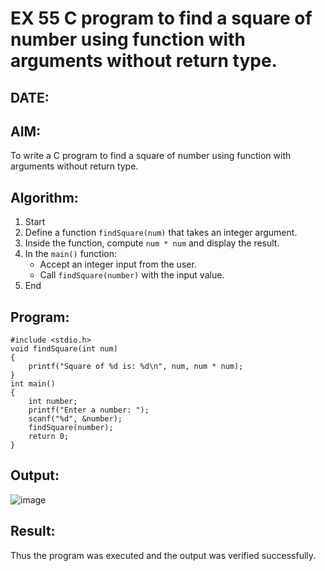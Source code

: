 
# EX 55 C program to find a square of number using function with arguments without return type.
## DATE:
## AIM:
To write a C program to find a square of number using function with arguments without return type.

## Algorithm:

1. Start 
2. Define a function `findSquare(num)` that takes an integer argument.  
3. Inside the function, compute `num * num` and display the result.  
4. In the `main()` function:  
   - Accept an integer input from the user.  
   - Call `findSquare(number)` with the input value.  
5. End


## Program:
```
#include <stdio.h>
void findSquare(int num)
{
    printf("Square of %d is: %d\n", num, num * num);
}
int main()
{
    int number;
    printf("Enter a number: ");
    scanf("%d", &number);
    findSquare(number);
    return 0;
}
```

## Output:
![image](https://github.com/user-attachments/assets/417382e7-5233-4f85-af71-e0b854b57f79)


## Result:
Thus the program was executed and the output was verified successfully.
